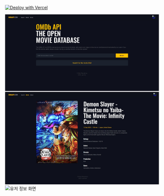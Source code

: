 [![Deploy with Vercel](https://vercel.com/button)]([https://your-project.vercel.app](http://movie-app-tau-sandy.vercel.app/))

![홈 화면(검색 창)](./screenshoot/1.JPG)
![영화 상세 화면](./screenshoot/2.JPG)
![유저 정보 화면](./scrrenshoot/3.JPG)
